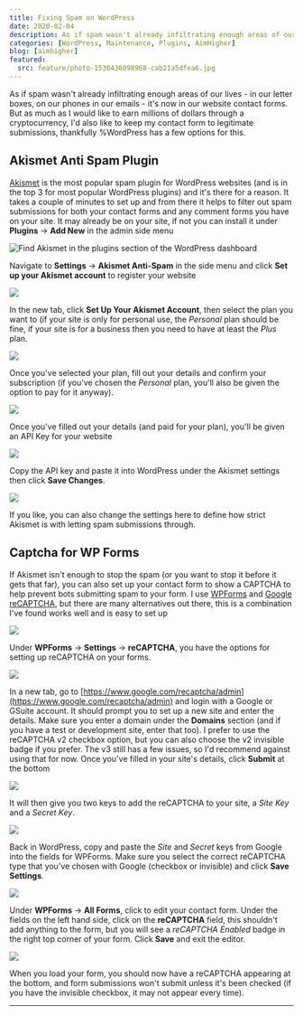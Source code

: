 ```yaml
---
title: Fixing Spam on WordPress
date: 2020-02-04
description: As if spam wasn't already infiltrating enough areas of our lives - in our letter boxes, on our phones in our emails - it's now in our website contact forms. But as much as I would like to earn millions of dollars through a cryptocurrency, I'd also like to keep my contact form to legitimate submissions, thankfully WordPress has a few options for this.
categories: [WordPress, Maintenance, Plugins, AimHigher]
blog: [aimhigher]
featured:
  src: feature/photo-1530436098968-cab21a5dfea6.jpg
---
```


As if spam wasn't already infiltrating enough areas of our lives - in our letter boxes, on our phones in our emails - it's now in our website contact forms. But as much as I would like to earn millions of dollars through a cryptocurrency, I'd also like to keep my contact form to legitimate submissions, thankfully %WordPress has a few options for this.

## Akismet Anti Spam Plugin

[Akismet](https://akismet.com/wordpress/) is the most popular spam plugin for WordPress websites (and is in the top 3 for most popular WordPress plugins) and it's there for a reason. It takes a couple of minutes to set up and from there it helps to filter out spam submissions for both your contact forms and any comment forms you have on your site. It may already be on your site, if not you can install it under **Plugins** → **Add New** in the admin side menu

![Find Akismet in the plugins section of the WordPress dashboard](/img/dev/wordpress-forms-spam/install_akismet.png "Screenshot of the WordPress dashboard, in the plugins section")

Navigate to **Settings** → **Akismet Anti-Spam** in the side menu and click **Set up your Akismet account** to register your website

![](/img/dev/wordpress-forms-spam/akismet_admin.png)

In the new tab, click **Set Up Your Akismet Account**, then select the plan you want to (if your site is only for personal use, the *Personal* plan should be fine, if your site is for a business then you need to have at least the *Plus* plan.

![](/img/dev/wordpress-forms-spam/akismet_plans.png)

Once you've selected your plan, fill out your details and confirm your subscription (if you've chosen the *Personal* plan, you'll also be given the option to pay for it anyway).

![](/img/dev/wordpress-forms-spam/akismet_details.png)

Once you've filled out your details (and paid for your plan), you'll be given an API Key for your website

![](/img/dev/wordpress-forms-spam/api_key_akismet.png)

Copy the API key and paste it into WordPress under the Akismet settings then click **Save Changes**.

![](/img/dev/wordpress-forms-spam/akismet_api_console.png)

If you like, you can also change the settings here to define how strict Akismet is with letting spam submissions through.

## Captcha for WP Forms

If Akismet isn't enough to stop the spam (or you want to stop it before it gets that far), you can also set up your contact form to show a CAPTCHA to help prevent bots submitting spam to your form. I use [WPForms](https://wpforms.com/) and [Google reCAPTCHA](https://www.google.com/recaptcha/intro/v3.html), but there are many alternatives out there, this is a combination I've found works well and is easy to set up

![](/img/dev/wordpress-forms-spam/form_captcha.png)

Under **WPForms** → **Settings** → **reCAPTCHA**, you have the options for setting up reCAPTCHA on your forms.

![](/img/dev/wordpress-forms-spam/wpforms_recaptcha.png)

In a new tab, go to [https://www.google.com/recaptcha/admin](https://www.google.com/recaptcha/admin) and login with a Google or GSuite account. It should prompt you to set up a new site and enter the details. Make sure you enter a domain under the **Domains** section (and if you have a test or development site, enter that too). I prefer to use the reCAPTCHA v2 checkbox option, but you can also choose the v2 invisible badge if you prefer. The v3 still has a few issues, so I'd recommend against using that for now. Once you've filled in your site's details, click **Submit** at the bottom

![](/img/dev/wordpress-forms-spam/new_recaptcha.png)

It will then give you two keys to add the reCAPTCHA to your site, a *Site Key* and a *Secret Key*.

![](/img/dev/wordpress-forms-spam/recaptcha_api.png)

Back in WordPress, copy and paste the *Site* and *Secret* keys from Google into the fields for WPForms. Make sure you select the correct reCAPTCHA type that you've chosen with Google (checkbox or invisible) and click **Save Settings**.

![](/img/dev/wordpress-forms-spam/wpforms_wp_api.png)

Under **WPForms** → **All Forms**, click to edit your contact form. Under the fields on the left hand side, click on the **reCAPTCHA** field, this shouldn't add anything to the form, but you will see a *reCAPTCHA Enabled* badge in the right top corner of your form. Click **Save** and exit the editor.

![](/img/dev/wordpress-forms-spam/recaptcha_form.png)

When you load your form, you should now have a reCAPTCHA appearing at the bottom, and form submissions won't submit unless it's been checked (if you have the invisible checkbox, it may not appear every time).

---
